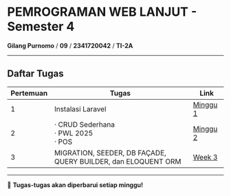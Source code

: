 # PEMROGRAMAN WEB LANJUT - Semester 4

**Gilang Purnomo** / **09** / **2341720042** / **TI-2A**

---

## Daftar Tugas

| Pertemuan | Tugas                                                    | Link |
|-----------|----------------------------------------------------------|------|
| 1         | Instalasi Laravel                                        | [Minggu 1](https://github.com/Gilangp/Pemrograman_Web_Lanjut/tree/main/Minggu%201/Install_Laravel_10) |
| 2         | · CRUD Sederhana <br> · PWL 2025 <br> · POS              | [Minggu 2](#) |
| 3         | MIGRATION, SEEDER, DB FAÇADE, QUERY BUILDER, dan ELOQUENT ORM | [Week 3](#) |


---

🎯 **Tugas-tugas akan diperbarui setiap minggu!**
